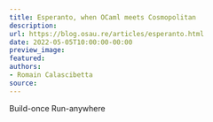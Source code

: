 ```yaml
---
title: Esperanto, when OCaml meets Cosmopolitan
description:
url: https://blog.osau.re/articles/esperanto.html
date: 2022-05-05T10:00:00-00:00
preview_image:
featured:
authors:
- Romain Calascibetta
source:
---
```


Build-once Run-anywhere
